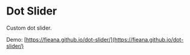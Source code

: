 # Dot Slider

Custom dot slider.

Demo: [https://fieana.github.io/dot-slider/](https://fieana.github.io/dot-slider/)
